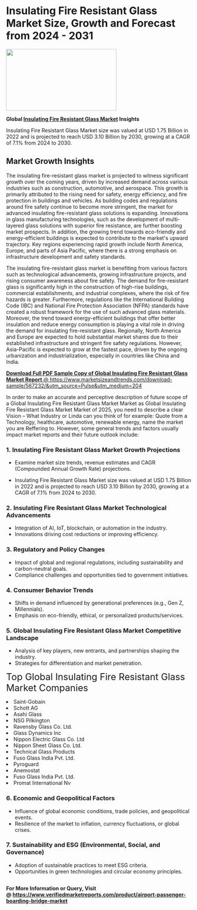 <H1>Insulating Fire Resistant Glass Market Size, Growth and Forecast from 2024 - 2031</H1><img class="aligncenter size-medium wp-image-584254" src="https://thirdeyenews.in/wp-content/uploads/2024/09/Global-Market-Research-300x168.jpeg" alt="" width="300" height="168" /><p><strong>Global&nbsp;<a href="https://www.marketsizeandtrends.com/download-sample/567232/&amp;utm_source=Pulse&amp;utm_medium=204">Insulating Fire Resistant Glass Market</a> Insights</strong></p><p>Insulating Fire Resistant Glass Market size was valued at USD 1.75 Billion in 2022 and is projected to reach USD 3.10 Billion by 2030, growing at a CAGR of 7.1% from 2024 to 2030.</p><p><h2>Market Growth Insights</h2> <p>The insulating fire-resistant glass market is projected to witness significant growth over the coming years, driven by increased demand across various industries such as construction, automotive, and aerospace. This growth is primarily attributed to the rising need for safety, energy efficiency, and fire protection in buildings and vehicles. As building codes and regulations around fire safety continue to become more stringent, the market for advanced insulating fire-resistant glass solutions is expanding. Innovations in glass manufacturing technologies, such as the development of multi-layered glass solutions with superior fire resistance, are further boosting market prospects. In addition, the growing trend towards eco-friendly and energy-efficient buildings is expected to contribute to the market's upward trajectory. Key regions experiencing rapid growth include North America, Europe, and parts of Asia Pacific, where there is a strong emphasis on infrastructure development and safety standards. <a href="sample_download_link"></a></p> <p>The insulating fire-resistant glass market is benefiting from various factors such as technological advancements, growing infrastructure projects, and rising consumer awareness about fire safety. The demand for fire-resistant glass is significantly high in the construction of high-rise buildings, commercial establishments, and industrial complexes, where the risk of fire hazards is greater. Furthermore, regulations like the International Building Code (IBC) and National Fire Protection Association (NFPA) standards have created a robust framework for the use of such advanced glass materials. Moreover, the trend toward energy-efficient buildings that offer better insulation and reduce energy consumption is playing a vital role in driving the demand for insulating fire-resistant glass. Regionally, North America and Europe are expected to hold substantial market shares due to their established infrastructure and stringent fire safety regulations. However, Asia-Pacific is expected to grow at the fastest pace, driven by the ongoing urbanization and industrialization, especially in countries like China and India. <a href="more_insights_link"></p><p><span class=""><strong>Download Full PDF Sample Copy of Global Insulating Fire Resistant Glass Market Report</strong> @ <a href="https://www.marketsizeandtrends.com/download-sample/567232/&amp;utm_source=Pulse&amp;utm_medium=204" target="_blank">https://www.marketsizeandtrends.com/download-sample/567232/&amp;utm_source=Pulse&amp;utm_medium=204</a></span></p><p>In order to make an accurate and perceptive description of future scope of a Global&nbsp;Insulating Fire Resistant Glass Market Market as Global&nbsp;Insulating Fire Resistant Glass Market Market of 2025, you need to describe a clear Vision &ndash; What Industry or Linda can you think of for example: Quote from a Technology, healthcare, automotive, renewable energy, name the market you are Reffering to. However, some general trends and factors usually impact market reports and their future outlook include:</p><h3>1.&nbsp;<strong>Insulating Fire Resistant Glass Market Growth Projections</strong></h3><ul><li>Examine market size trends, revenue estimates and CAGR (Compounded Annual Growth Rate) projections.</li><li><p>Insulating Fire Resistant Glass Market size was valued at USD 1.75 Billion in 2022 and is projected to reach USD 3.10 Billion by 2030, growing at a CAGR of 7.1% from 2024 to 2030.</p></li></ul><h3>2.&nbsp;<strong>Insulating Fire Resistant Glass Market Technological Advancements</strong></h3><ul><li>Integration of AI, IoT, blockchain, or automation in the industry.</li><li>Innovations driving cost reductions or improving efficiency.</li></ul><h3>3.&nbsp;<strong>Regulatory and Policy Changes</strong></h3><ul><li>Impact of global and regional regulations, including sustainability and carbon-neutral goals.</li><li>Compliance challenges and opportunities tied to government initiatives.</li></ul><h3>4.&nbsp;<strong>Consumer Behavior Trends</strong></h3><ul><li>Shifts in demand influenced by generational preferences (e.g., Gen Z, Millennials).</li><li>Emphasis on eco-friendly, ethical, or personalized products/services.</li></ul><h3>5.&nbsp;<strong>Global Insulating Fire Resistant Glass Market Competitive Landscape</strong></h3><ul><li>Analysis of key players, new entrants, and partnerships shaping the industry.</li><li>Strategies for differentiation and market penetration.</li></ul><p data-pm-slice="1 1 []"><span style="color: inherit; font-family: inherit; font-size: 25px;">Top Global Insulating Fire Resistant Glass Market Companies</span></p><div class="" data-test-id=""><p><li>Saint-Gobain</li><li> Schott AG</li><li> Asahi Glass</li><li> NSG Pilkington</li><li> Ravensby Glass Co. Ltd.</li><li> Glass Dynamics Inc</li><li> Nippon Electric Glass Co. Ltd</li><li> Nippon Sheet Glass Co. Ltd.</li><li> Technical Glass Products</li><li> Fuso Glass India Pvt. Ltd.</li><li> Pyroguard</li><li> Anemostat</li><li> Fuso Glass India Pvt. Ltd.</li><li> Promat International Nv</li></p></div><h3>6.&nbsp;<strong>Economic and Geopolitical Factors</strong></h3><ul><li>Influence of global economic conditions, trade policies, and geopolitical events.</li><li>Resilience of the market to inflation, currency fluctuations, or global crises.</li></ul><h3>7.&nbsp;<strong>Sustainability and ESG (Environmental, Social, and Governance)</strong></h3><ul><li>Adoption of sustainable practices to meet ESG criteria.</li><li>Opportunities in green technologies and circular economy principles.</li></ul><h2><strong style="font-size: 14px;">For More Information or Query, Visit @&nbsp;</strong><a style="background-color: #ffffff; font-size: 14px;" href="https://www.marketsizeandtrends.com/report/insulating-fire-resistant-glass-market/" target="_blank">https://www.verifiedmarketreports.com/product/airport-passenger-boarding-bridge-market</a></h2>
